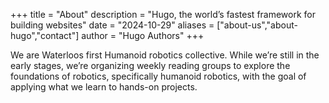 +++
title = "About"
description = "Hugo, the world’s fastest framework for building websites"
date = "2024-10-29"
aliases = ["about-us","about-hugo","contact"]
author = "Hugo Authors"
+++

We are Waterloos first Humanoid robotics collective. While we’re still in the early stages, we’re organizing weekly reading groups to explore the foundations of robotics, specifically humanoid robotics, with the goal of applying what we learn to hands-on projects.